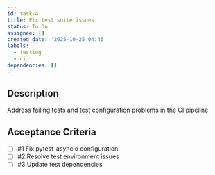 ```yaml
---
id: task-4
title: Fix test suite issues
status: To Do
assignee: []
created_date: '2025-10-25 04:46'
labels:
  - testing
  - ci
dependencies: []
---
```


## Description

<!-- SECTION:DESCRIPTION:BEGIN -->
Address failing tests and test configuration problems in the CI pipeline
<!-- SECTION:DESCRIPTION:END -->

## Acceptance Criteria
<!-- AC:BEGIN -->
- [ ] #1 Fix pytest-asyncio configuration
- [ ] #2 Resolve test environment issues
- [ ] #3 Update test dependencies
<!-- AC:END -->
